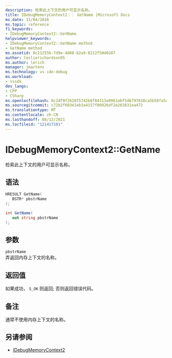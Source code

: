 ```yaml
---
description: 检索此上下文的用户可显示名称。
title: IDebugMemoryContext2：： GetName |Microsoft Docs
ms.date: 11/04/2016
ms.topic: reference
f1_keywords:
- IDebugMemoryContext2::GetName
helpviewer_keywords:
- IDebugMemoryContext2::GetName method
- GetName method
ms.assetid: 8c212556-7d9e-4d68-b2a9-8212f50d0287
author: leslierichardson95
ms.author: lerich
manager: jmartens
ms.technology: vs-ide-debug
ms.workload:
- vssdk
dev_langs:
- CPP
- CSharp
ms.openlocfilehash: 6c2df9f2620f5742b6f84313a0961abf5d6797810ca5b58fa5a50d713224e6dd
ms.sourcegitcommit: c72b2f603e1eb3a4157f00926df2e263831ea472
ms.translationtype: MT
ms.contentlocale: zh-CN
ms.lasthandoff: 08/12/2021
ms.locfileid: "121417101"
---
```

# <a name="idebugmemorycontext2getname"></a>IDebugMemoryContext2::GetName
检索此上下文的用户可显示名称。

## <a name="syntax"></a>语法

```cpp
HRESULT GetName( 
   BSTR* pbstrName
);
```

```csharp
int GetName(
   out string pbstrName
);
```

## <a name="parameters"></a>参数
`pbstrName`\
弄返回内存上下文的名称。

## <a name="return-value"></a>返回值
 如果成功， `S_OK` 则返回; 否则返回错误代码。

## <a name="remarks"></a>备注
 通常不使用内存上下文的名称。

## <a name="see-also"></a>另请参阅
- [IDebugMemoryContext2](../../../extensibility/debugger/reference/idebugmemorycontext2.md)
